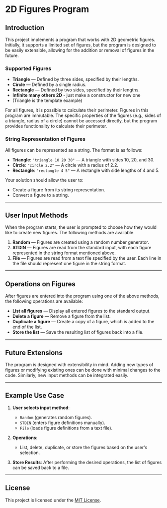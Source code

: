 # 2D Figures Program

## Introduction

This project implements a program that works with 2D geometric figures. Initially, it supports a limited set of figures, but the program is designed to be easily extensible, allowing for the addition or removal of figures in the future.

### Supported Figures

- **Triangle** — Defined by three sides, specified by their lengths.
- **Circle** — Defined by a single radius.
- **Rectangle** — Defined by two sides, specified by their lengths.
- **Infinite many others 2D** - just make a constructor for new one
- (Triangle is the template example)

For all figures, it is possible to calculate their perimeter. Figures in this program are immutable. The specific properties of the figures (e.g., sides of a triangle, radius of a circle) cannot be accessed directly, but the program provides functionality to calculate their perimeter.

### String Representation of Figures

All figures can be represented as a string. The format is as follows:
- **Triangle**: `"triangle 10 20 30"` — A triangle with sides 10, 20, and 30.
- **Circle**: `"circle 2.2"` — A circle with a radius of 2.2.
- **Rectangle**: `"rectangle 4 5"` — A rectangle with side lengths of 4 and 5.

Your solution should allow the user to:
- Create a figure from its string representation.
- Convert a figure to a string.

---

## User Input Methods

When the program starts, the user is prompted to choose how they would like to create new figures. The following methods are available:

1. **Random** — Figures are created using a random number generator.
2. **STDIN** — Figures are read from the standard input, with each figure represented in the string format mentioned above.
3. **File** — Figures are read from a text file specified by the user. Each line in the file should represent one figure in the string format.

---

## Operations on Figures

After figures are entered into the program using one of the above methods, the following operations are available:

- **List all figures** — Display all entered figures to the standard output.
- **Delete a figure** — Remove a figure from the list.
- **Duplicate a figure** — Create a copy of a figure, which is added to the end of the list.
- **Store the list** — Save the resulting list of figures back into a file.

---

## Future Extensions

The program is designed with extensibility in mind. Adding new types of figures or modifying existing ones can be done with minimal changes to the code. Similarly, new input methods can be integrated easily.

---

## Example Use Case

1. **User selects input method**:
   - `Random` (generates random figures).
   - `STDIN` (enters figure definitions manually).
   - `File` (loads figure definitions from a text file).

2. **Operations**:
   - List, delete, duplicate, or store the figures based on the user's selection.

3. **Store Results**: After performing the desired operations, the list of figures can be saved back to a file.

---

## License

This project is licensed under the [MIT License](https://opensource.org/licenses/MIT).
